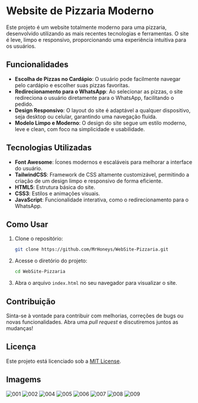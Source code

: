 # Website de Pizzaria Moderno

Este projeto é um website totalmente moderno para uma pizzaria, desenvolvido utilizando as mais recentes tecnologias e ferramentas. O site é leve, limpo e responsivo, proporcionando uma experiência intuitiva para os usuários.

## Funcionalidades

- **Escolha de Pizzas no Cardápio**: O usuário pode facilmente navegar pelo cardápio e escolher suas pizzas favoritas.
- **Redirecionamento para o WhatsApp**: Ao selecionar as pizzas, o site redireciona o usuário diretamente para o WhatsApp, facilitando o pedido.
- **Design Responsivo**: O layout do site é adaptável a qualquer dispositivo, seja desktop ou celular, garantindo uma navegação fluida.
- **Modelo Limpo e Moderno**: O design do site segue um estilo moderno, leve e clean, com foco na simplicidade e usabilidade.

## Tecnologias Utilizadas

- **Font Awesome**: Ícones modernos e escaláveis para melhorar a interface do usuário.
- **TailwindCSS**: Framework de CSS altamente customizável, permitindo a criação de um design limpo e responsivo de forma eficiente.
- **HTML5**: Estrutura básica do site.
- **CSS3**: Estilos e animações visuais.
- **JavaScript**: Funcionalidade interativa, como o redirecionamento para o WhatsApp.

## Como Usar

1. Clone o repositório:
   ```bash
   git clone https://github.com/MrHoneys/WebSite-Pizzaria.git
   ```

2. Acesse o diretório do projeto:
   ```bash
   cd WebSite-Pizzaria
   ```

3. Abra o arquivo `index.html` no seu navegador para visualizar o site.

## Contribuição

Sinta-se à vontade para contribuir com melhorias, correções de bugs ou novas funcionalidades. Abra uma _pull request_ e discutiremos juntos as mudanças!

## Licença

Este projeto está licenciado sob a [MIT License](LICENSE).

## Imagems
![001](https://github.com/user-attachments/assets/5fa5f3e9-9c6f-414d-a920-68b787c22e28)
![002](https://github.com/user-attachments/assets/640b2b7b-2b81-40d4-be8f-9e43c4cfff57)
![004](https://github.com/user-attachments/assets/851a12b3-1c75-4121-82e4-1b000831718c)
![005](https://github.com/user-attachments/assets/f4a6f9f9-bc9c-4458-be08-e728eb5a2d42)
![006](https://github.com/user-attachments/assets/c747cd3c-2e76-4bd9-809c-f9d89f4dcfe7)
![007](https://github.com/user-attachments/assets/14272379-e080-417a-b8ff-295909a2fb67)
![008](https://github.com/user-attachments/assets/758324a8-462a-4df1-bac2-fcd0fcef53ac)
![009](https://github.com/user-attachments/assets/6e5247be-069d-47f1-8aa8-60733b7d4452)




